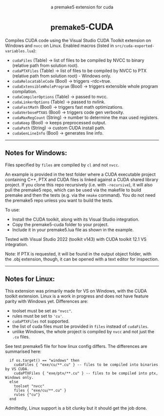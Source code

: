 <div align="center">
   <p>a premake5 extension for cuda</p>
   <h1><small>premake5-</small><strong>CUDA</strong></h1>
</div>

Compiles CUDA code using the Visual Studio CUDA Toolkit extension on Windows and `nvcc` on Linux. Enabled macros (listed in `src/cuda-exported-variables.lua`):
- `cudaFiles` (Table) -> list of files to be compiled by NVCC to binary (relative path from solution root).
- `cudaPTXFiles` (Table) -> list of files to be compiled by NVCC to PTX (relative path from solution root) - Windows only.
- `cudaRelocatableCode` (Bool) -> triggers -rdc=true.
- `cudaExtensibleWholeProgram` (Bool) -> triggers extensible whole program compilation.
- `cudaCompilerOptions` (Table) -> passed to nvcc.
- `cudaLinkerOptions` (Table) -> passed to nvlink.
- `cudaFastMath` (Bool) -> triggers fast math optimizations.
- `cudaVerbosePTXAS` (Bool) -> triggers code gen verbosity.
- `cudaMaxRegCount` (String) -> number to determine the max used registers.
- `cudaKeep` (Bool) -> keeps preprocessed output.
- `cudaPath` (String) -> custom CUDA install path.
- `cudaGenLineInfo` (Bool) -> generates line info.

----------------
Notes for Windows:
----------------

Files specified by `files` are compiled by `cl` and not `nvcc`.

An example is provided in the test folder where a CUDA executable project containing C++, PTX and CUDA files is linked against a CUDA shared library project. If you clone this repo recursively (i.e. with `-recursive`), it will also pull the premake5 repo, which can be used via the makefile to build premake and then the tests (e.g. via the `nmake` command). You do not need the premake5 repo unless you want to build the tests.

To use:
- Install the CUDA toolkit, along with its Visual Studio integration.
- Copy the premake5-cuda folder to your project.
- Include it in your premake5.lua file as shown in the example.

Tested with Visual Studio 2022 (toolkit v143) with CUDA toolkit 12.1 VS integration.

Note: If PTX is requested, it will be found in the output object folder, with the .obj extension, though, it can be opened with a text editor for inspection.

----------------
Notes for Linux:
----------------

This extension was primarily made for VS on Windows, with the CUDA toolkit extension. Linux is a work in progress and does not have feature parity with Windows yet. Differences are:
- toolset must be set as `"nvcc"`.
- rules must be set to `'cu'`.
- `cudaPTXFiles` not supported.
- the list of cuda files must be provided in `files` instead of `cudaFiles`.
- unlike Windows, the whole project is compiled by `nvcc` and not just the `.cu` files.

See test premake5 file for how linux config differs. The differences are summarised here:

```
  if os.target() == "windows" then
    cudaFiles { "exe/cu/**.cu" } -- files to be compiled into binaries by VS CUDA.
    cudaPTXFiles { "exe/ptx/**.cu" } -- files to be compiled into ptx, Windows only.
  else
    toolset "nvcc"
    files { "exe/cu/**.cu" }
    rules {"cu"}
  end
```

Admittedly, Linux support is a bit clunky but it should get the job done.
